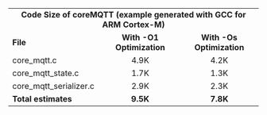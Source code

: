 <table>
    <tr>
        <td colspan="3"><center><b>Code Size of coreMQTT (example generated with GCC for ARM Cortex-M)</b></center></td>
    </tr>
    <tr>
        <td><b>File</b></td>
        <td><b><center>With -O1 Optimization</center></b></td>
        <td><b><center>With -Os Optimization</center></b></td>
    </tr>
    <tr>
        <td>core_mqtt.c</td>
        <td><center>4.9K</center></td>
        <td><center>4.2K</center></td>
    </tr>
    <tr>
        <td>core_mqtt_state.c</td>
        <td><center>1.7K</center></td>
        <td><center>1.3K</center></td>
    </tr>
    <tr>
        <td>core_mqtt_serializer.c</td>
        <td><center>2.9K</center></td>
        <td><center>2.3K</center></td>
    </tr>
    <tr>
        <td><b>Total estimates</b></td>
        <td><b><center>9.5K</center></b></td>
        <td><b><center>7.8K</center></b></td>
    </tr>
</table>
